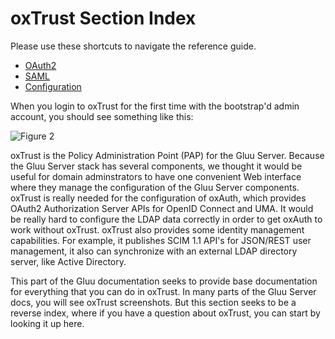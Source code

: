 # oxTrust Section Index 

Please use these shortcuts to navigate the reference guide.

 * [OAuth2](./oauth2.md)
 * [SAML](./saml.md)
 * [Configuration](./configuration.md)

When you login to oxTrust for the first time with the bootstrap'd admin account, you should see something like this:

![Figure 2](https://raw.githubusercontent.com/GluuFederation/docs/master/sources/img/oxTrust/admin_home_screen.png)

oxTrust is the Policy Administration Point (PAP) for the Gluu Server. Because the Gluu Server stack has several components, we thought it would be useful for domain adminstrators to have one convenient Web interface where they manage the configuration of the Gluu Server components. oxTrust is really needed for the configuration of oxAuth, which provides OAuth2 Authorization Server APIs for OpenID Connect and UMA. It would be really hard to configure the LDAP data correctly in order to get oxAuth to work without oxTrust. oxTrust also provides some identity management capabilities. For example, it publishes SCIM 1.1 API's for JSON/REST user management, it also can synchronize with an external LDAP directory server, like Active Directory.

This part of the Gluu documentation seeks to provide base documentation for everything that you can do in oxTrust. In many parts of the Gluu Server docs, you will see oxTrust screenshots. But this section seeks to be a reverse index, where if you have a question about oxTrust, you can start by looking it up here.

